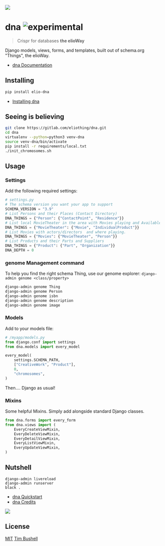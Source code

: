 ![](https://elioway.gitlab.io/eliothing/dna/elio-dna-logo.png)

# dna ![experimental](https://elioway.gitlab.io/static/experimental.png "experimental")

> Crispr for databases **the elioWay**

Django models, views, forms, and templates, built out of schema.org "Things", the elioWay.

- [dna Documentation](https://elioway.gitlab.io/eliothing/dna)

## Installing

```bash
pip install elio-dna
```

- [Installing dna](https://elioway.gitlab.io/eliothing/dna/installing.html)

## Seeing is believing

```bash
git clone https://gitlab.com/eliothing/dna.git
cd dna
virtualenv --python=python3 venv-dna
source venv-dna/bin/activate
pip install -r requirements/local.txt
./init_chromosomes.sh
```

## Usage

### Settings

Add the following required settings:

```python
# settings.py
# The schema version you want your app to support
SCHEMA_VERSION = "3.9"
# List Persons and their Places (Contact Directory)
DNA_THINGS = {"Person": {"ContactPoint", "Residence"}}
# List local MovieTheater in the area with Movies playing and Available Snacks
DNA_THINGS = {"MovieTheater": {"Movie", "IndividualProduct"}}
# List Movies with actors/directors  and where playing.
DNA_THINGS = {"Movies": {"MovieTheater", "Person"}}
# List Products and their Parts and Suppliers
DNA_THINGS = {"Product": {"Part", "Organization"}}
DNA_DEPTH = 0
```

### genome Management command

To help you find the right schema Thing, use our genome explorer: `django-admin genome <class/property>`

```bash
django-admin genome Thing
django-admin genome Person
django-admin genome isbn
django-admin genome description
django-admin genome image
```

### Models

Add to your models file:

```python
# /myapp/models.py
from django.conf import settings
from dna.models import every_model

every_model(
    settings.SCHEMA_PATH,
    ["CreativeWork", "Product"],
    0,
    "chromosomes",
)
```

Then.... Django as usual!

### Mixins

Some helpful Mixins. Simply add alongside standard Django classes.

```python
from dna.forms import every_form
from dna.views import (
    EveryCreateViewMixin,
    EveryDeleteViewMixin,
    EveryDetailViewMixin,
    EveryListViewMixin,
    EveryUpdateViewMixin,
)
```

## Nutshell

```
django-admin livereload
django-admin runserver
black .
```

- [dna Quickstart](https://elioway.gitlab.io/eliothing/dna/quickstart.html)
- [dna Credits](https://elioway.gitlab.io/eliothing/dna/credits.html)

![](https://elioway.gitlab.io/eliothing/dna/apple-touch-icon.png)

## License

[MIT](LICENSE) [Tim Bushell](mailto:tcbushell@gmail.com)
